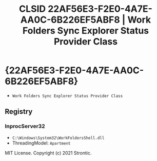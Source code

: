 ﻿---
title: "CLSID 22AF56E3-F2E0-4A7E-AA0C-6B226EF5ABF8 | Work Folders Sync Explorer Status Provider Class"
excerpt: What is COM-Object CLSID 22AF56E3-F2E0-4A7E-AA0C-6B226EF5ABF8?
---

# {22AF56E3-F2E0-4A7E-AA0C-6B226EF5ABF8}

* `Work Folders Sync Explorer Status Provider Class`

## Registry


### InprocServer32

* `C:\Windows\System32\WorkFoldersShell.dll`
* ThreadingModel: `Apartment`

MIT License. Copyright (c) 2021 Strontic.


